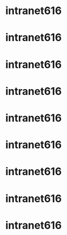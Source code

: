 # intranet616
# intranet616
# intranet616
# intranet616
# intranet616
# intranet616
# intranet616
# intranet616
# intranet616
